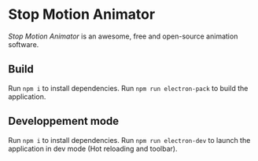 # Stop Motion Animator

_Stop Motion Animator_ is an awesome, free and open-source animation software.

## Build

Run `npm i` to install dependencies.
Run `npm run electron-pack` to build the application.

## Developpement mode

Run `npm i` to install dependencies.
Run `npm run electron-dev` to launch the application in dev mode (Hot reloading and toolbar).